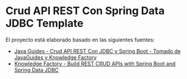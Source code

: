 # Crud API REST Con Spring Data JDBC Template
El proyecto está elaborado basado en las siguientes fuentes:

- [Java Guides - Crud API REST Con JDBC y Spring Boot - Tomado de JavaGuides y Knowledge Factory](https://www.javaguides.net/2019/08/spring-boot-spring-jdbc-mysql-crud-example.html)
- [Knowledge Factory - Build REST CRUD APIs with Spring Boot and Spring Data JDBC](https://www.knowledgefactory.net/2022/02/build-rest-crud-apis-with-spring-boot-spring-data-jdbc.html)
